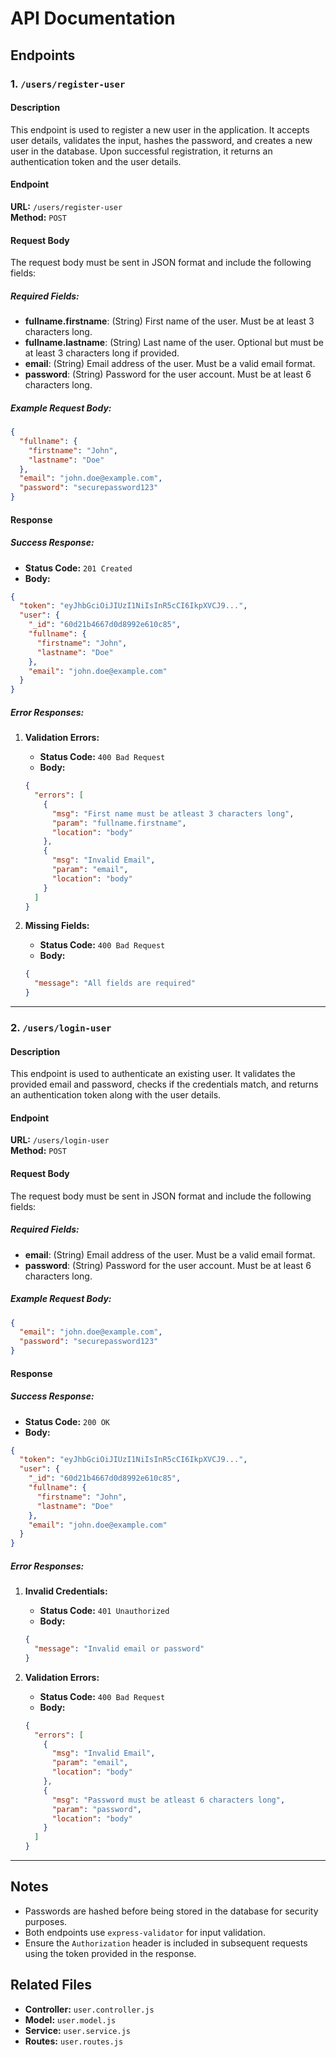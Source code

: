 # API Documentation

## Endpoints

### 1. `/users/register-user`

#### Description

This endpoint is used to register a new user in the application. It accepts user details, validates the input, hashes the password, and creates a new user in the database. Upon successful registration, it returns an authentication token and the user details.

#### Endpoint

**URL:** `/users/register-user`  
**Method:** `POST`

#### Request Body

The request body must be sent in JSON format and include the following fields:

##### Required Fields:

- **fullname.firstname**: (String) First name of the user. Must be at least 3 characters long.
- **fullname.lastname**: (String) Last name of the user. Optional but must be at least 3 characters long if provided.
- **email**: (String) Email address of the user. Must be a valid email format.
- **password**: (String) Password for the user account. Must be at least 6 characters long.

##### Example Request Body:

```json
{
  "fullname": {
    "firstname": "John",
    "lastname": "Doe"
  },
  "email": "john.doe@example.com",
  "password": "securepassword123"
}
```

#### Response

##### Success Response:

- **Status Code:** `201 Created`
- **Body:**
```json
{
  "token": "eyJhbGciOiJIUzI1NiIsInR5cCI6IkpXVCJ9...",
  "user": {
    "_id": "60d21b4667d0d8992e610c85",
    "fullname": {
      "firstname": "John",
      "lastname": "Doe"
    },
    "email": "john.doe@example.com"
  }
}
```

##### Error Responses:

1. **Validation Errors:**
   - **Status Code:** `400 Bad Request`
   - **Body:**
   ```json
   {
     "errors": [
       {
         "msg": "First name must be atleast 3 characters long",
         "param": "fullname.firstname",
         "location": "body"
       },
       {
         "msg": "Invalid Email",
         "param": "email",
         "location": "body"
       }
     ]
   }
   ```

2. **Missing Fields:**
   - **Status Code:** `400 Bad Request`
   - **Body:**
   ```json
   {
     "message": "All fields are required"
   }
   ```

---

### 2. `/users/login-user`

#### Description

This endpoint is used to authenticate an existing user. It validates the provided email and password, checks if the credentials match, and returns an authentication token along with the user details.

#### Endpoint

**URL:** `/users/login-user`  
**Method:** `POST`

#### Request Body

The request body must be sent in JSON format and include the following fields:

##### Required Fields:

- **email**: (String) Email address of the user. Must be a valid email format.
- **password**: (String) Password for the user account. Must be at least 6 characters long.

##### Example Request Body:

```json
{
  "email": "john.doe@example.com",
  "password": "securepassword123"
}
```

#### Response

##### Success Response:

- **Status Code:** `200 OK`
- **Body:**
```json
{
  "token": "eyJhbGciOiJIUzI1NiIsInR5cCI6IkpXVCJ9...",
  "user": {
    "_id": "60d21b4667d0d8992e610c85",
    "fullname": {
      "firstname": "John",
      "lastname": "Doe"
    },
    "email": "john.doe@example.com"
  }
}
```

##### Error Responses:

1. **Invalid Credentials:**
   - **Status Code:** `401 Unauthorized`
   - **Body:**
   ```json
   {
     "message": "Invalid email or password"
   }
   ```

2. **Validation Errors:**
   - **Status Code:** `400 Bad Request`
   - **Body:**
   ```json
   {
     "errors": [
       {
         "msg": "Invalid Email",
         "param": "email",
         "location": "body"
       },
       {
         "msg": "Password must be atleast 6 characters long",
         "param": "password",
         "location": "body"
       }
     ]
   }
   ```

---

## Notes

- Passwords are hashed before being stored in the database for security purposes.
- Both endpoints use `express-validator` for input validation.
- Ensure the `Authorization` header is included in subsequent requests using the token provided in the response.

## Related Files

- **Controller:** `user.controller.js`
- **Model:** `user.model.js`
- **Service:** `user.service.js`
- **Routes:** `user.routes.js`